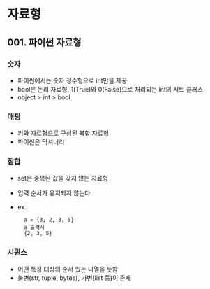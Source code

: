 # 자료형

## 001. 파이썬 자료형

### 숫자
* 파이썬에서는 숫자 정수형으로 int만을 제공
* bool은 논리 자료형, 1(True)와 0(False)으로 처리되는 int의 서브 클래스
* object > int > bool

### 매핑
* 키와 자료형으로 구성된 복합 자료형
* 파이썬은 딕셔너리

### 집합
* set은 중복된 값을 갖지 않는 자료형
* 입력 순서가 유지되지 않는다
* ex.

        a = {3, 2, 3, 5}
        a 출력시
        {2, 3, 5}


### 시퀀스
* 어떤 특정 대상의 순서 있는 나열을 뜻함
* 불변(str, tuple, bytes),  가변(list 등)이 존재
